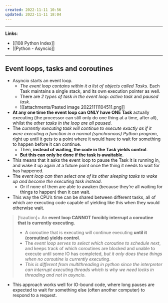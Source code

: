 ```yaml
---
created: 2022-11-11 10:56
updated: 2022-11-11 18:04
---
```

---
**Links**:
- [[108 Python Index]]
- [[Python - Asyncio]]

---
## Event loops, tasks and coroutines
- Asyncio starts an event loop.
	- *The event loop contains within it a list of objects called Tasks*. Each Task maintains a single stack, and its own execution pointer as well.
	- There are *2 types of task in the event loop*: *active task* and *paused task*.
	- ![[attachments/Pasted image 20221111104511.png]]
- **At any one time the event loop can ONLY have ONE Task** actually executing (the processor can still only do one thing at a time, after all), whilst the *other tasks in the loop are all paused*. 
- The *currently executing task will continue to execute exactly as if it were executing a function in a normal (synchronous) Python program*, right up until it gets to a point where it would have to wait for something to happen before it can continue.
	- Then, **instead of waiting, the code in the Task yields control**. 
	- **But this can only be done if the task is awaitable**.
- This means that it asks the event loop to pause the Task it is running in, and wake it up again at a future point once the thing it needs to wait for has happened.
- The *event loop can then select one of its other sleeping tasks to wake up and become the executing task instead*. 
	- Or if none of them are able to awaken (because they’re all waiting for things to happen) then it can wait.
- This way the CPU’s time can be shared between different tasks, all of which are executing code capable of yielding like this when they would otherwise wait.

> [!caution]+ An **event loop CANNOT forcibly interrupt a coroutine that is currently executing**. 
> - A coroutine that is executing will continue executing **until it (coroutine) yields control**. 
> - The *event loop serves to select which coroutine to schedule next*, and keeps track of which coroutines are blocked and unable to execute until some IO has completed, *but it only does these things when no coroutine is currently executing*.
> - *This is different from multithreading in python since the interpreter can interrupt executing threads which is why we need locks in threading and not in asyncio*.

- This approach works well for IO-bound code, where long pauses are expected to wait for something else (often another computer) to respond to a request.